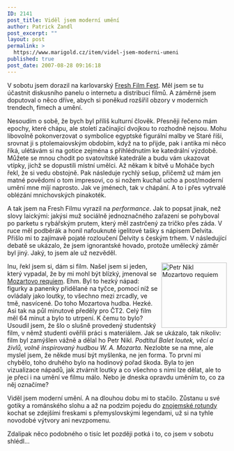 ```yaml
---
ID: 2141
post_title: Viděl jsem moderní umění
author: Patrick Zandl
post_excerpt: ""
layout: post
permalink: >
  https://www.marigold.cz/item/videl-jsem-moderni-umeni
published: true
post_date: 2007-08-28 09:16:18
---
```

V sobotu jsem dorazil na karlovarský <a href="http://www.freshfilmfest.net/">Fresh Film Fest</a>. Měl jsem se tu účastnit diskusního panelu o internetu a distribuci filmů.  A záměrně jsem doputoval o něco dříve, abych si poněkud rozšířil obzory v moderních trendech, fimech a umění. 

Nesoudím o sobě, že bych byl příliš kulturní člověk. Přesněji řečeno mám epochy, které chápu, ale století začínající dvojkou to rozhodně nejsou. Mohu libovolně pokonverzovat o symbolice egyptské figurální malby ve Staré říši, srovnat ji s ptolemaiovským obdobím, když na to přijde, pak i antika mi něco říká, ulétávám si na gotice zejména s přihlédnutím ke katedrální výzdobě. Můžete se mnou chodit po svatovítské katedrále a budu vám ukazovat vtípky, jichž se dopustili místní umělci. Až někam k bitvě u Moháče bych řekl, že si vedu obstojně. Pak následuje  rychlý sešup, přičemž už mám jen matné povědomí o tom impresovi, co si nožem kuchal ucho a post/moderní umění mne míjí naprosto. Jak ve jménech, tak v chápání. A to i přes vytrvalé oblézání mnichovských pinakoték.

A tak jsem na Fresh Filmu vyrazil na <em>performance</em>. Jak to popsat jinak, než slovy laickými: jakýsi muž sociálně jednoznačného zařazení se pohyboval po parketu s rybářským prutem, který měl zastrčený za tričko přes záda. V ruce měl podběrák a honil nafouknuté igelitové tašky s nápisem Delvita. Přišlo mi to zajímavě pojaté rozloučení Delvity s českým trhem. V následující debatě se ukázalo, že jsem ignorantské hovado, protože umělecký záměr byl jiný. Jaký, to jsem ale už nezvěděl. 

<img src="http://www.marigold.cz/wp-content/imagePreview.php.jpg" width="150" height="150" alt="Petr Nikl Mozartovo requiem" title="Petr Nikl Mozartovo requiem" align="right" />Inu, řekl jsem si, dám si film. Našel jsem si jeden, který vypadal, že by mi mohl být blízký, jmenoval se <a href="http://www.archatheatre.cz/cz/menu/program/205.html">Mozartovo requiem</a>. Ehm. Byl to hezký nápad: figurky a panenky přidělané na tyčce, pomocí níž se ovládaly jako loutky, to všechno mezi zrcadly, ve tmě, nasvícené. Do toho Mozartova hudba. Hezké. Asi tak na půl minutové předěly pro ČT2. Celý film měl 64 minut a bylo to utrpení. K čemu to bylo? Usoudil jsem, že šlo o slušně provedený studentský film, v němž studenti ověřili práci s materiálem. Jak se ukázalo, tak nikoliv: film byl zamýšlen vážně a dělal ho Petr Nikl. <em>Podtitul Balet loutek, věcí a živlů, volně inspirovaný hudbou W. A. Mozarta.</em> Nezlobte se na mne, ale myslel jsem, že někde musí být myšlenka, ne jen forma. To první mi chybělo, toho druhého bylo na hodinový pořad škoda. Byla to jen vizualizace nápadů, jak ztvárnit loutky a co všechno s nimi lze dělat, ale to je přeci i na umění ve filmu málo. Nebo je dneska opravdu uměním to, co za něj označíme? 

Viděl jsem moderní umění. A na dlouhou dobu mi to stačilo. Zůstanu u své gotiky a románského slohu a až na podzim pojedu do <a href="http://www.znojemskarotunda.com/">znojemské rotundy</a> kochat se zdejšími freskami s přemyslovskými legendami, už si na tyhle novodobé výtvory ani nevzpomenu. 

Zdalipak něco podobného o tisíc let později potká i to, co jsem v sobotu shlédl...